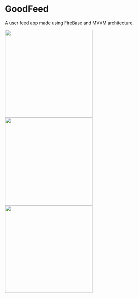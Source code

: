 # GoodFeed
A user feed app made using FireBase and MVVM architecture.


<img src="https://user-images.githubusercontent.com/39986507/76416343-e67c5500-63c0-11ea-917b-dda91e7cfc29.png" width="280">   <img src="https://user-images.githubusercontent.com/39986507/76416345-e7ad8200-63c0-11ea-93b4-74c306687ca8.png" width="280"> <img src="https://user-images.githubusercontent.com/39986507/76416495-34915880-63c1-11ea-98d3-0b25049cbe68.png" width="280"> 
